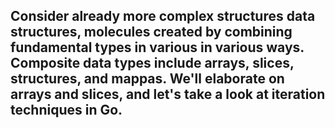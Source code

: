 ## Consider already more complex structures data structures, molecules created by combining fundamental types in various in various ways. Composite data types include arrays, slices, structures, and mappas. We'll elaborate on arrays and slices, and let's take a look at iteration techniques in Go.